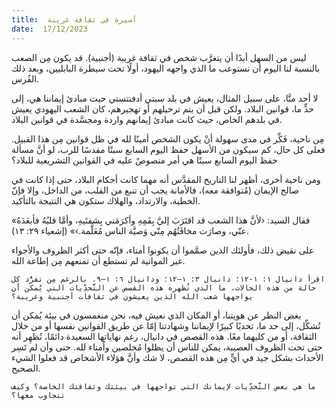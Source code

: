 ```yaml
---
title:  أسيرة في ثقافة غريبة
date:  17/12/2023
---
```


ليس من السهل أبدًا أن يتغرَّب شخص في ثقافة غريبة (أجنبية). قد يكون مِن الصعب بالنسبة لنا اليوم أن نستوعب ما الذي واجهه اليهود، أولًا تحت سيطرة البابليين، وبعد ذلك الفُرس.

لا أحد منَّا، على سبيل المثال، يعيش في بلد سبتي أدفنتستي حيث مبادئ إيماننا هي، إلى حدٍّ ما، قوانين البلاد. ولكن قبل أن يتم ترحيلهم أو تهجيرهم، كان الشعب اليهودي يعيش في بلدهم الخاص، حيث كانت مبادئ إيمانهم واردة ومجسَّدة في قوانين البلاد.

مِن ناحية، فَكِّر في مدى سهولة أنْ يكون الشخص أمينًا لله في ظل قوانين مِن هذا القبيل. فعلى كل حال، كم سيكون من الأسهل حفظ اليوم السابع سبتًا مقدسًا للرب، لو أنَّ مسألة حفظ اليوم السابع سبتًا هي أمر منصوصٌ عليه في القوانين التشريعية للبلاد؟

ومن ناحية أخرى، أظهر لنا التاريخ المقدَّس أنه مهما كانت أحكام البلاد، حتى إذا كانت في صالح الإيمان (مُتوافقة معه)، فالأمانة يجب أن تنبع من القلب، من الداخل، وإلا فإنّ الخطية، والارتداد، والهلاك ستكون هي النتيجة بالتأكيد.

«فقال السيد: ‹لأنَّ هذا الشعب قد اقتَرَبَ إليَّ بِفَمِهِ وأكرَمَني بِشفتَيهِ، وأمَّا قلبُهُ فأبعَدَهُ عنّي، وصارَت مخافَتُهُم مِنّي وَصيَّة الناس مُعَلَّمة.›» (إشعياء ٢٩: ١٣).

على نقيض ذلك، فأولئك الذين صمَّموا أن يكونوا أمناء، فإنّه حتى أكثر الظروف والأجواء غير المواتية لم تستطع أن تمنعهم مِن إطاعة الله.

`اقرأ دانيال ١: ١-١٢؛ دانيال ٣: ١–١٢؛ ودانيال ٦: ١–٩. بالرغم مِن تفرُّد كل حالة من هذه الحالات، ما الذي تُظهره هذه القصص عن التَّحدِّيات التي يُمكن أن يواجهها شعب الله الذين يعيشون في ثقافات أجنبية وغريبة؟`

بغض النظر عن هويتنا، أو المكان الذي نعيش فيه، نحن منغمسون في بيئة يُمكن أن تُشكِّل، إلى حد ما، تحديًا كبيرًا لإيماننا وشهادتنا إمّا عن طريق القوانين نفسها أو من خلال الثقافة، أو من كليهما معًا. هذه القصص في دانيال، رغم نهاياتها السعيدة دائمًا، تُظهِر أنه حتى تحت الظروف العصيبة، يمكن للناس أن يظلوا مُخلصين واُمناء لله. حتى وأن لم تَسِر الأحداث بشكل جيد في أيٍّ مِن هذه القصص، لا شك وأنَّ هؤلاء الأشخاص قد فعلوا الشيء الصحيح.

`ما هي بعض التَّحدِّيات لإيمانك التي تواجهها في بيئتك وثقافتك الخاصة؟ وكيف تتجاوب معها؟`